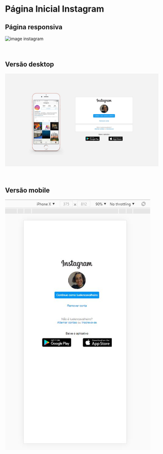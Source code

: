 # Página Inicial Instagram

## Página responsiva ##
![image instagram](./.github/gif-pagina-instagram.gif)
<br>
<br>
<br>
## Versão desktop ##
![image instagram](./.github/instagram-desktop.jpg)
<br>
<br>
<br>
## Versão mobile ##
![image instagram](./.github/instagram-mobile.jpg)
